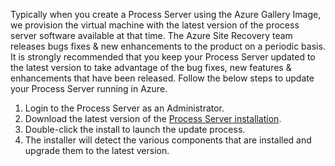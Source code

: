 
Typically when you create a Process Server using the Azure Gallery Image, we provision the virtual machine with the latest version of the process server software available at that time. The Azure Site Recovery team releases bugs fixes & new enhancements to the product on a periodic basis. It is strongly recommended that you keep your Process Server updated to the latest version to take advantage of the bug fixes, new features & enhancements that have been released. Follow the below steps to update your Process Server running in Azure.

1. Login to the Process Server as an Administrator.
2. Download the latest version of the [Process Server installation](http://aka.ms/unifiedsetup).
3. Double-click the install to launch the update process.
4. The installer will detect the various components that are installed and upgrade them to the latest version.

